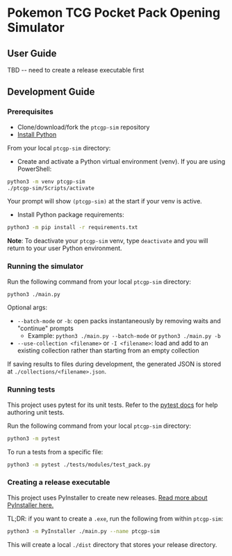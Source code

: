 # Pokemon TCG Pocket Pack Opening Simulator

## User Guide

TBD -- need to create a release executable first

## Development Guide

### Prerequisites

- Clone/download/fork the `ptcgp-sim` repository
- [Install Python](https://wiki.python.org/moin/BeginnersGuide/Download)

From your local `ptcgp-sim` directory:

- Create and activate a Python virtual environment (venv). If you are using PowerShell:

```bash
python3 -m venv ptcgp-sim
./ptcgp-sim/Scripts/activate
```

Your prompt will show `(ptcgp-sim)` at the start if your venv is active.

- Install Python package requirements:

```bash
python3 -m pip install -r requirements.txt
```

**Note**: To deactivate your `ptcgp-sim` venv, type `deactivate` and you will return to your user Python environment.

### Running the simulator

Run the following command from your local `ptcgp-sim` directory:

```bash
python3 ./main.py
```

Optional args:

- `--batch-mode` or `-b`: open packs instantaneously by removing waits and "continue" prompts
  - Example: `python3 ./main.py --batch-mode` or `python3 ./main.py -b`
- `--use-collection <filename>` or `-I <filename>`: load and add to an existing collection rather than starting from an empty collection

If saving results to files during development, the generated JSON is stored at `./collections/<filename>.json`.

### Running tests

This project uses pytest for its unit tests. Refer to the [pytest docs](https://docs.pytest.org/en/stable/getting-started.html) for help authoring unit tests.

Run the following command from your local `ptcgp-sim` directory:

```bash
python3 -m pytest
```

To run a tests from a specific file:

```bash
python3 -m pytest ./tests/modules/test_pack.py
```

### Creating a release executable

This project uses PyInstaller to create new releases. [Read more about PyInstaller here.](https://pyinstaller.org/en/stable/usage.html)

TL;DR: if you want to create a `.exe`, run the following from within `ptcgp-sim`:

```bash
python3 -m PyInstaller ./main.py --name ptcgp-sim
```

This will create a local `./dist` directory that stores your release directory.
